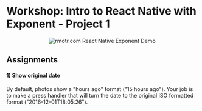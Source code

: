 # Workshop: Intro to React Native with Exponent - Project 1

<p align='center'>
  <img
      src="https://media.giphy.com/media/l0Hlzh7zu2KyN4eiY/giphy.gif"
      alt="rmotr.com React Native Exponent Demo" />
</p>

## Assignments

#### 1) Show original date

By default, photos show a "hours ago" format ("15 hours ago"). Your job is to make a press handler that will turn the date to the original ISO formatted format ("2016-12-01T18:05:26").
